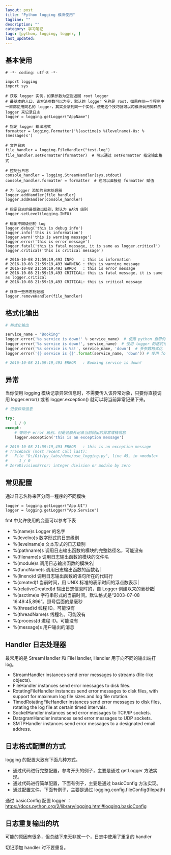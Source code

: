 ```yaml
---
layout: post
title: "Python logging 模块使用"
tagline: ""
description: ""
category: 学习笔记
tags: [python, logging, logger, ]
last_updated:
---
```


## 基本使用

    # -*- coding: utf-8 -*-

    import logging
    import sys

    # 获取 logger 实例，如果参数为空则返回 root logger
    # 最基本的入口，该方法参数可以为空，默认的 logger 名称是 root，如果在同一个程序中一直都使用同名的 logger，其实会拿到同一个实例，使用这个技巧就可以跨模块调用同样的 logger 来记录日志
    logger = logging.getLogger("AppName")

    # 指定 logger 输出格式
    formatter = logging.Formatter('%(asctime)s %(levelname)-8s: %(message)s')

    # 文件日志
    file_handler = logging.FileHandler("test.log")
    file_handler.setFormatter(formatter)  # 可以通过 setFormatter 指定输出格式

    # 控制台日志
    console_handler = logging.StreamHandler(sys.stdout)
    console_handler.formatter = formatter  # 也可以直接给 formatter 赋值

    # 为 logger 添加的日志处理器
    logger.addHandler(file_handler)
    logger.addHandler(console_handler)

    # 指定日志的最低输出级别，默认为 WARN 级别
    logger.setLevel(logging.INFO)

    # 输出不同级别的 log
    logger.debug('this is debug info')
    logger.info('this is information')
    logger.warn('this is warning message')
    logger.error('this is error message')
    logger.fatal('this is fatal message, it is same as logger.critical')
    logger.critical('this is critical message')

    # 2016-10-08 21:59:19,493 INFO    : this is information
    # 2016-10-08 21:59:19,493 WARNING : this is warning message
    # 2016-10-08 21:59:19,493 ERROR   : this is error message
    # 2016-10-08 21:59:19,493 CRITICAL: this is fatal message, it is same as logger.critical
    # 2016-10-08 21:59:19,493 CRITICAL: this is critical message

    # 移除一些日志处理器
    logger.removeHandler(file_handler)

## 格式化输出

```python
# 格式化输出

service_name = "Booking"
logger.error('%s service is down!' % service_name)  # 使用 python 自带的字符串格式化，不推荐
logger.error('%s service is down!', service_name)  # 使用 logger 的格式化，推荐
logger.error('%s service is %s!', service_name, 'down')  # 多参数格式化
logger.error('{} service is {}'.format(service_name, 'down')) # 使用 format 函数，推荐

# 2016-10-08 21:59:19,493 ERROR   : Booking service is down!
```

## 异常

当你使用 logging 模块记录异常信息时，不需要传入该异常对象，只要你直接调用 logger.error() 或者 logger.exception() 就可以将当前异常记录下来。

```python
# 记录异常信息

try:
    1 / 0
except:
    # 等同于 error 级别，但是会额外记录当前抛出的异常堆栈信息
    logger.exception('this is an exception message')

# 2016-10-08 21:59:19,493 ERROR   : this is an exception message
# Traceback (most recent call last):
#   File "D:/Git/py_labs/demo/use_logging.py", line 45, in <module>
#     1 / 0
# ZeroDivisionError: integer division or modulo by zero
```

## 常见配置

通过日志名称来区分同一程序的不同模块

    logger = logging.getLogger("App.UI")
    logger = logging.getLogger("App.Service")

fmt 中允许使用的变量可以参考下表

- %(name)s Logger 的名字
- %(levelno)s 数字形式的日志级别
- %(levelname)s 文本形式的日志级别
- %(pathname)s 调用日志输出函数的模块的完整路径名，可能没有
- %(filename)s 调用日志输出函数的模块的文件名
- %(module)s 调用日志输出函数的模块名|
- %(funcName)s 调用日志输出函数的函数名|
- %(lineno)d 调用日志输出函数的语句所在的代码行
- %(created)f 当前时间，用 UNIX 标准的表示时间的浮点数表示|
- %(relativeCreated)d 输出日志信息时的，自 Logger 创建以来的毫秒数|
- %(asctime)s 字符串形式的当前时间。默认格式是“2003-07-08 16:49:45,896”。逗号后面的是毫秒
- %(thread)d 线程 ID。可能没有
- %(threadName)s 线程名。可能没有
- %(process)d 进程 ID。可能没有
- %(message)s 用户输出的消息

## Handler 日志处理器

最常用的是 StreamHandler 和 FileHandler, Handler 用于向不同的输出端打 log。

- StreamHandler instances send error messages to streams (file-like objects).
- FileHandler instances send error messages to disk files.
- RotatingFileHandler instances send error messages to disk files, with support for maximum log file sizes and log file rotation.
- TimedRotatingFileHandler instances send error messages to disk files, rotating the log file at certain timed intervals.
- SocketHandler instances send error messages to TCP/IP sockets.
- DatagramHandler instances send error messages to UDP sockets.
- SMTPHandler instances send error messages to a designated email address.

## 日志格式配置的方式
logging 的配置大致有下面几种方式。

- 通过代码进行完整配置，参考开头的例子，主要是通过 getLogger 方法实现。
- 通过代码进行简单配置，下面有例子，主要是通过 basicConfig 方法实现。
- 通过配置文件，下面有例子，主要是通过 logging.config.fileConfig(filepath)

通过 basicConfig 配置 logger ： <https://docs.python.org/2/library/logging.html#logging.basicConfig>

## 日志重复输出的坑
可能的原因有很多，但总结下来无非就一个，日志中使用了重复的 handler

切记添加 handler 时不要重复。

